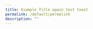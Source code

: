 ```yaml
---
title: Example Title again test toast
permalink: /default/permalink
description: ""
---
```


















